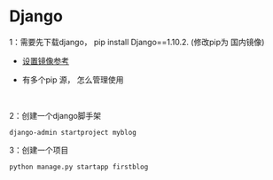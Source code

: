 # Django

1：需要先下载django， pip install Django==1.10.2. (修改pip为 国内镜像)

- [设置镜像参考](http://www.jianshu.com/p/3621780417be)

- 有多个pip 源， 怎么管理使用

  ​

2：创建一个django脚手架

```
django-admin startproject myblog
```



3：创建一个项目

```
python manage.py startapp firstblog 
```











